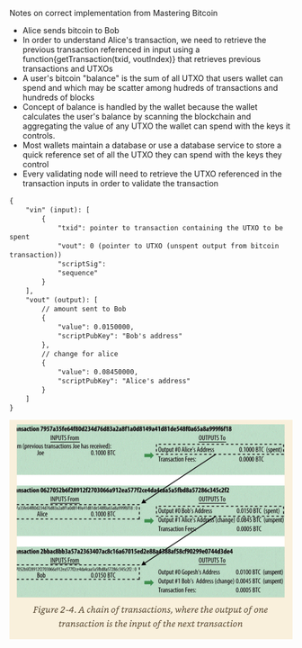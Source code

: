 Notes on correct implementation from Mastering Bitcoin
- Alice sends bitcoin to Bob
- In order to understand Alice's transaction, we need to retrieve the previous transaction referenced in input using a function{getTransaction(txid, voutIndex)} that retrieves previous transactions and UTXOs
- A user's bitcoin "balance" is the sum of all UTXO that users wallet can spend and which may be scatter among hudreds of transactions and hundreds of blocks
- Concept of balance is handled by the wallet because the wallet calculates the user's balance by scanning the blockchain and aggregating the value of any UTXO the wallet can spend with the keys it controls.
- Most wallets maintain a database or use a database service to store a quick reference set of all the UTXO they can spend with the keys they control
- Every validating node will need to retrieve the UTXO referenced in the transaction inputs in order to validate the transaction

```
{
    "vin" (input): [
        {
            "txid": pointer to transaction containing the UTXO to be spent
            "vout": 0 (pointer to UTXO (unspent output from bitcoin transaction))
            "scriptSig":
            "sequence"
        }
    ],
    "vout" (output): [
        // amount sent to Bob
        {
            "value": 0.0150000,
            "scriptPubKey": "Bob's address"
        },
        // change for alice
        {
            "value": 0.08450000,
            "scriptPubKey": "Alice's address"
        }
    ]
}
```

![alt text](./transaction-alice-bob.png)
